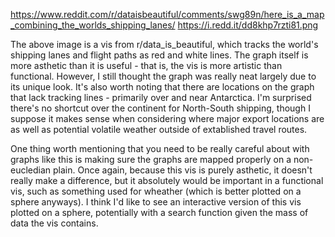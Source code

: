https://www.reddit.com/r/dataisbeautiful/comments/swg89n/here_is_a_map_combining_the_worlds_shipping_lanes/
https://i.redd.it/dd8khp7rzti81.png

The above image is a vis from r/data_is_beautiful, which tracks the world's shipping lanes and flight paths as red and white lines. The graph itself is more asthetic than it is useful - that is, the vis is more artistic than functional. However, I still thought the graph was really neat largely due to its unique look. It's also worth noting that there are locations on the graph that lack tracking lines - primarily over and near Antarctica. I'm surprised there's no shortcut over the continent for North-South shipping, though I suppose it makes sense when considering where major export locations are as well as potential volatile weather outside of extablished travel routes.

One thing worth mentioning that you need to be really careful about with graphs like this is making sure the graphs are mapped properly on a non-eucledian plain. Once again, because this vis is purely asthetic, it doesn't really make a difference, but it absolutely would be important in a functional vis, such as something used for wheather (which is better plotted on a sphere anyways). I think I'd like to see an interactive version of this vis plotted on a sphere, potentially with a search function given the mass of data the vis contains.
